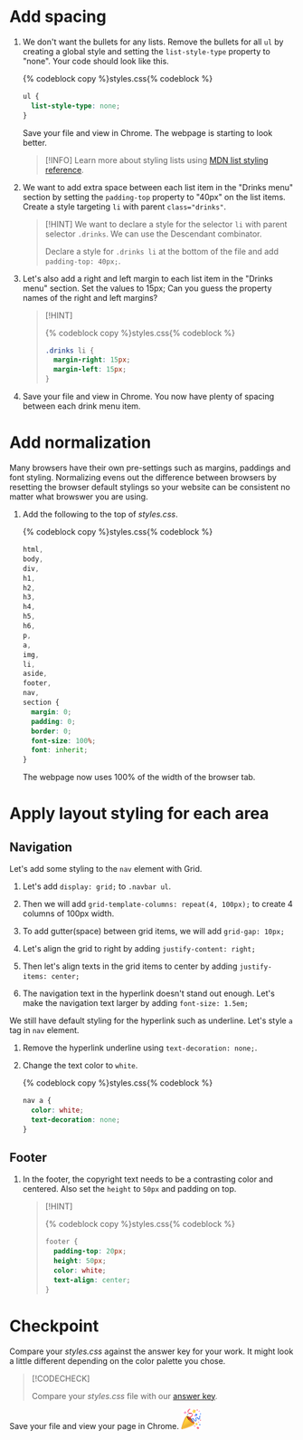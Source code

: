 # Add spacing

1. We don't want the bullets for any lists. Remove the bullets for all `ul` by creating a global style and setting the `list-style-type` property to "none". Your code should look like this.

   {% codeblock copy %}styles.css{% codeblock %}

   ```css
   ul {
     list-style-type: none;
   }
   ```

   Save your file and view in Chrome. The webpage is starting to look better.

   > [!INFO]
   > Learn more about styling lists using [MDN list styling reference](https://developer.mozilla.org/en-US/docs/Learn/CSS/Styling_text/Styling_lists).

1. We want to add extra space between each list item in the "Drinks menu" section by setting the `padding-top` property to "40px" on the list items. Create a style targeting `li` with parent `class="drinks"`.

   > [!HINT]
   > We want to declare a style for the selector `li` with parent selector `.drinks`. We can use the Descendant combinator.
   >
   > Declare a style for `.drinks li` at the bottom of the file and add `padding-top: 40px;`.

1. Let's also add a right and left margin to each list item in the "Drinks menu" section. Set the values to 15px; Can you guess the property names of the right and left margins?

   > [!HINT]
   >
   > {% codeblock copy %}styles.css{% codeblock %}
   >
   > ```css
   > .drinks li {
   >   margin-right: 15px;
   >   margin-left: 15px;
   > }
   > ```

1. Save your file and view in Chrome. You now have plenty of spacing between each drink menu item.

# Add normalization

Many browsers have their own pre-settings such as margins, paddings and font styling. Normalizing evens out the difference between browsers by resetting the browser default stylings so your website can be consistent no matter what browswer you are using.

1. Add the following to the top of _styles.css_.

   {% codeblock copy %}styles.css{% codeblock %}

   ```css
   html,
   body,
   div,
   h1,
   h2,
   h3,
   h4,
   h5,
   h6,
   p,
   a,
   img,
   li,
   aside,
   footer,
   nav,
   section {
     margin: 0;
     padding: 0;
     border: 0;
     font-size: 100%;
     font: inherit;
   }
   ```

   The webpage now uses 100% of the width of the browser tab.

# Apply layout styling for each area

## Navigation

Let's add some styling to the `nav` element with Grid.

1. Let's add `display: grid;` to `.navbar ul`.

1. Then we will add `grid-template-columns: repeat(4, 100px);` to create 4 columns of 100px width.

1. To add gutter(space) between grid items, we will add `grid-gap: 10px;`

1. Let's align the grid to right by adding `justify-content: right;`

1. Then let's align texts in the grid items to center by adding `justify-items: center;`

1. The navigation text in the hyperlink doesn't stand out enough. Let's make the navigation text larger by adding `font-size: 1.5em;`

We still have default styling for the hyperlink such as underline. Let's style `a` tag in `nav` element.

1. Remove the hyperlink underline using `text-decoration: none;`.

1. Change the text color to `white`.

   {% codeblock copy %}styles.css{% codeblock %}

   ```css
   nav a {
     color: white;
     text-decoration: none;
   }
   ```

## Footer

1. In the footer, the copyright text needs to be a contrasting color and centered. Also set the `height` to `50px` and padding on top.

   > [!HINT]
   >
   > {% codeblock copy %}styles.css{% codeblock %}
   >
   > ```css
   > footer {
   >   padding-top: 20px;
   >   height: 50px;
   >   color: white;
   >   text-align: center;
   > }
   > ```

# Checkpoint

Compare your _styles.css_ against the answer key for your work. It might look a little different depending on the color palette you chose.

> [!CODECHECK]
>
> Compare your _styles.css_ file with our [answer key](https://github.com/KansasCityWomeninTechnology/CSSCompilerPractice/blob/2023-checkpoint-3/styles.css).

Save your file and view your page in Chrome. ![](../../images/emojis/party-popper.png)
